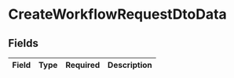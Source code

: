 # CreateWorkflowRequestDtoData


## Fields

| Field       | Type        | Required    | Description |
| ----------- | ----------- | ----------- | ----------- |